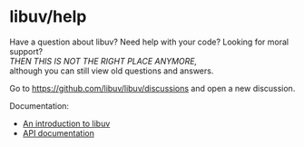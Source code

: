 # libuv/help

Have a question about libuv?  Need help with your code?  Looking for moral
support? \
*THEN THIS IS NOT THE RIGHT PLACE ANYMORE,* \
although you can still view old questions and answers.

Go to https://github.com/libuv/libuv/discussions and open a new discussion.

Documentation:

- [An introduction to libuv](https://nikhilm.github.io/uvbook/)
- [API documentation](http://docs.libuv.org/en/v1.x/)
